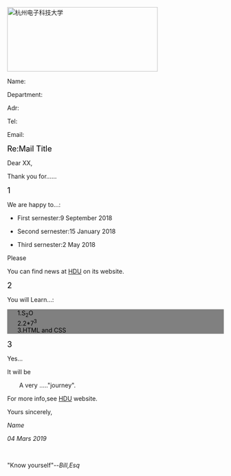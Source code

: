 <!---
Chaoxing677/Chaoxing677 is a ✨ special ✨ repository because its `README.md` (this file) appears on your GitHub profile.
You can click the Preview link to take a look at your changes.
--->
<!DOCTYPE html>
<html lang="en">
<head>
  <meta charset="UTF-8">

</head>
  <title>Housework</title>
<img src="Chaoxing677/housework/blob/main/logo.png" height="150" width="350" alt="杭州电子科技大学"/>
<body>
<p>Name:</p>
<p>Department:</p>
<p>Adr:</p>
<p>Tel:</p>
<p>Email:</p>
<p><font  size="4" color="black">Re:Mail Title</font></p>
<p>Dear XX,</p>
<p>Thank you for......</p>
<p><font  size="4" color="black">1</font></p>
<p>We are happy to...:
<ul><li>
  First sernester:9 September 2018
</li></ul>
<ul><li>
  Second sernester:15 January 2018
</li></ul>
<ul><li>
  Third sernester:2 May 2018
</li></ul>
<p>Please</p>
<p>You can find news at <span><a href="http://www.hdu.edu.cn">HDU</a></span> on its website.</p>
<p><font  size="4" color="black">2</font></p>
<p>You will Learn...:</p>
<ul class="list" type="none";
    style="background: grey;color:black;">
<li>1.S<sub>2</sub>O</li>
<li>2.2*7<sup>3</sup></li>
  <li>3.HTML and CSS</li>
</ul>
</p>
<p><font  size="4" color="black">3</font></p>
<p>Yes...</p>
<p>It will be</p>
<p style="text-indent:2em;">A very ....."journey".</p>
<p>For more info,see <span><a href="http://www.hdu.edu.cn">HDU</a></span> website.</p>
<p>Yours sincerely,</p>
<p><i>Name</i></p>
<p><i>04 Mars 2019</i></p><br />

<p>"Know yourself"--<i>Bill,Esq</i></p>

</body>
</html>
